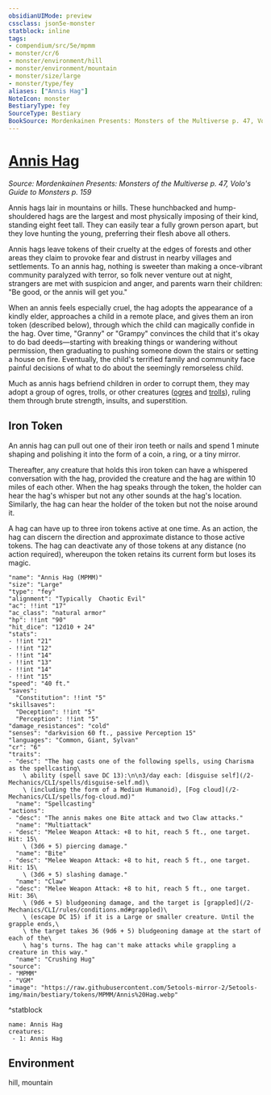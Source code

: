 ```yaml
---
obsidianUIMode: preview
cssclass: json5e-monster
statblock: inline
tags:
- compendium/src/5e/mpmm
- monster/cr/6
- monster/environment/hill
- monster/environment/mountain
- monster/size/large
- monster/type/fey
aliases: ["Annis Hag"]
NoteIcon: monster
BestiaryType: fey
SourceType: Bestiary
BookSource: Mordenkainen Presents: Monsters of the Multiverse p. 47, Volo's Guide to Monsters p. 159
---
```

# [Annis Hag](2-Mechanics/CLI/bestiary/fey/annis-hag-mpmm.md)
*Source: Mordenkainen Presents: Monsters of the Multiverse p. 47, Volo's Guide to Monsters p. 159*  

Annis hags lair in mountains or hills. These hunchbacked and hump-shouldered hags are the largest and most physically imposing of their kind, standing eight feet tall. They can easily tear a fully grown person apart, but they love hunting the young, preferring their flesh above all others.

Annis hags leave tokens of their cruelty at the edges of forests and other areas they claim to provoke fear and distrust in nearby villages and settlements. To an annis hag, nothing is sweeter than making a once-vibrant community paralyzed with terror, so folk never venture out at night, strangers are met with suspicion and anger, and parents warn their children: "Be good, or the annis will get you."

When an annis feels especially cruel, the hag adopts the appearance of a kindly elder, approaches a child in a remote place, and gives them an iron token (described below), through which the child can magically confide in the hag. Over time, "Granny" or "Grampy" convinces the child that it's okay to do bad deeds—starting with breaking things or wandering without permission, then graduating to pushing someone down the stairs or setting a house on fire. Eventually, the child's terrified family and community face painful decisions of what to do about the seemingly remorseless child.

Much as annis hags befriend children in order to corrupt them, they may adopt a group of ogres, trolls, or other creatures ([ogres](/2-Mechanics/CLI/bestiary/giant/ogre.md) and [trolls](/2-Mechanics/CLI/bestiary/giant/troll.md)), ruling them through brute strength, insults, and superstition.

## Iron Token

An annis hag can pull out one of their iron teeth or nails and spend 1 minute shaping and polishing it into the form of a coin, a ring, or a tiny mirror.

Thereafter, any creature that holds this iron token can have a whispered conversation with the hag, provided the creature and the hag are within 10 miles of each other. When the hag speaks through the token, the holder can hear the hag's whisper but not any other sounds at the hag's location. Similarly, the hag can hear the holder of the token but not the noise around it.

A hag can have up to three iron tokens active at one time. As an action, the hag can discern the direction and approximate distance to those active tokens. The hag can deactivate any of those tokens at any distance (no action required), whereupon the token retains its current form but loses its magic.

```statblock
"name": "Annis Hag (MPMM)"
"size": "Large"
"type": "fey"
"alignment": "Typically  Chaotic Evil"
"ac": !!int "17"
"ac_class": "natural armor"
"hp": !!int "90"
"hit_dice": "12d10 + 24"
"stats":
- !!int "21"
- !!int "12"
- !!int "14"
- !!int "13"
- !!int "14"
- !!int "15"
"speed": "40 ft."
"saves":
  "Constitution": !!int "5"
"skillsaves":
  "Deception": !!int "5"
  "Perception": !!int "5"
"damage_resistances": "cold"
"senses": "darkvision 60 ft., passive Perception 15"
"languages": "Common, Giant, Sylvan"
"cr": "6"
"traits":
- "desc": "The hag casts one of the following spells, using Charisma as the spellcasting\
    \ ability (spell save DC 13):\n\n3/day each: [disguise self](/2-Mechanics/CLI/spells/disguise-self.md)\
    \ (including the form of a Medium Humanoid), [Fog cloud](/2-Mechanics/CLI/spells/fog-cloud.md)"
  "name": "Spellcasting"
"actions":
- "desc": "The annis makes one Bite attack and two Claw attacks."
  "name": "Multiattack"
- "desc": "Melee Weapon Attack: +8 to hit, reach 5 ft., one target. Hit: 15\
    \ (3d6 + 5) piercing damage."
  "name": "Bite"
- "desc": "Melee Weapon Attack: +8 to hit, reach 5 ft., one target. Hit: 15\
    \ (3d6 + 5) slashing damage."
  "name": "Claw"
- "desc": "Melee Weapon Attack: +8 to hit, reach 5 ft., one target. Hit: 36\
    \ (9d6 + 5) bludgeoning damage, and the target is [grappled](/2-Mechanics/CLI/rules/conditions.md#grappled)\
    \ (escape DC 15) if it is a Large or smaller creature. Until the grapple ends,\
    \ the target takes 36 (9d6 + 5) bludgeoning damage at the start of each of the\
    \ hag's turns. The hag can't make attacks while grappling a creature in this way."
  "name": "Crushing Hug"
"source":
- "MPMM"
- "VGM"
"image": "https://raw.githubusercontent.com/5etools-mirror-2/5etools-img/main/bestiary/tokens/MPMM/Annis%20Hag.webp"
```
^statblock

```encounter-table
name: Annis Hag
creatures:
 - 1: Annis Hag
```

## Environment

hill, mountain